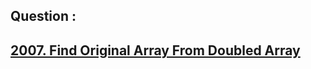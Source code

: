 ## Question : 
<h2> <a href="https://leetcode.com/problems/find-original-array-from-doubled-array/">2007. Find Original Array From Doubled Array</a>
